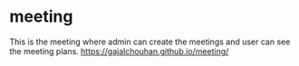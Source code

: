 # meeting
This is the meeting where admin can create the meetings and user can see the meeting plans.
https://gajalchouhan.github.io/meeting/
